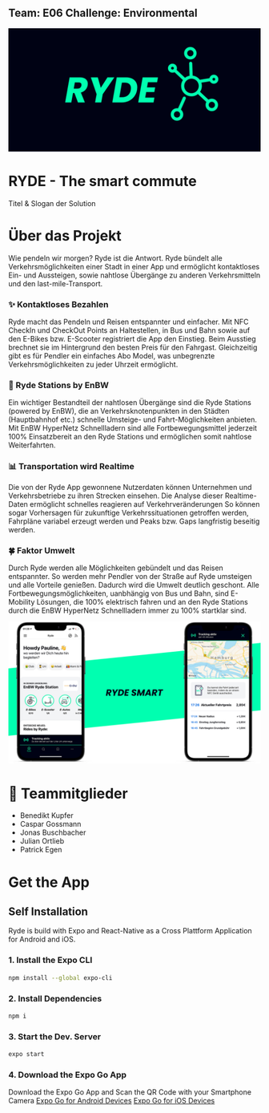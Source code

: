 ## Team: E06 Challenge: Environmental
![Banner](images/banner.png)
# RYDE - The smart commute
Titel & Slogan der Solution

# Über das Projekt
Wie pendeln wir morgen? Ryde ist die Antwort. Ryde bündelt alle Verkehrsmöglichkeiten einer Stadt in einer App und ermöglicht kontaktloses Ein- und Aussteigen, sowie nahtlose Übergänge zu anderen Verkehrsmitteln und den last-mile-Transport. 

### ✨ Kontaktloses Bezahlen 
Ryde macht das Pendeln und Reisen entspannter und einfacher. Mit NFC CheckIn und CheckOut Points an Haltestellen, in Bus und Bahn sowie auf den E-Bikes bzw. E-Scooter registriert die App den Einstieg.  Beim Ausstieg brechnet sie im Hintergrund den besten Preis für den Fahrgast. Gleichzeitig gibt es für Pendler ein einfaches Abo Model, was unbegrenzte Verkehrsmöglichkeiten zu jeder Uhrzeit ermöglicht. 

### 🔋 Ryde Stations by EnBW
Ein wichtiger Bestandteil der nahtlosen Übergänge sind die Ryde Stations (powered by EnBW), die an Verkehrsknotenpunkten in den Städten (Hauptbahnhof etc.) schnelle Umsteige- und Fahrt-Möglichkeiten anbieten. Mit EnBW HyperNetz Schnellladern sind alle Fortbewegungsmittel jederzeit 100% Einsatzbereit an den Ryde Stations und ermöglichen somit nahtlose Weiterfahrten. 

### 📊 Transportation wird Realtime
Die von der Ryde App gewonnene Nutzerdaten können Unternehmen und Verkehrsbetriebe zu ihren Strecken einsehen. Die Analyse dieser Realtime-Daten ermöglicht schnelles reagieren auf Verkehrveränderungen
So können sogar Vorhersagen für zukunftige Verkehrssituationen getroffen werden, Fahrpläne variabel erzeugt werden und Peaks bzw. Gaps langfristig beseitig werden.

### 🍀 Faktor Umwelt
Durch Ryde werden alle Möglichkeiten gebündelt und das Reisen entspannter. So werden mehr Pendler von der Straße auf Ryde umsteigen und alle Vorteile genießen. Dadurch wird die Umwelt deutlich geschont. Alle Fortbewegungsmöglichkeiten, uanbhängig von Bus und Bahn, sind E-Mobility Lösungen, die 100% elektrisch fahren und an den Ryde Stations durch die EnBW HyperNetz Schnellladern immer zu 100% startklar sind.

<img src="images/app_type_two.png">

# 🍻 Teammitglieder
- Benedikt Kupfer
- Caspar Gossmann
- Jonas Buschbacher
- Julian Ortlieb
- Patrick Egen

# Get the App
## Self Installation 
Ryde is build with Expo and React-Native as a Cross Plattform Application for Android and iOS. 

### 1. Install the Expo CLI 

```sh
npm install --global expo-cli
```
### 2. Install Dependencies 
 
```sh
npm i
```

### 3. Start the Dev. Server

```sh
expo start 
```
### 4. Download the Expo Go App
Download the Expo Go App and Scan the QR Code with your Smartphone Camera
[Expo Go for Android Devices](https://play.google.com/store/apps/details?id=host.exp.exponent&hl=de)
[Expo Go for iOS Devices](https://apps.apple.com/de/app/expo-client/id982107779)
